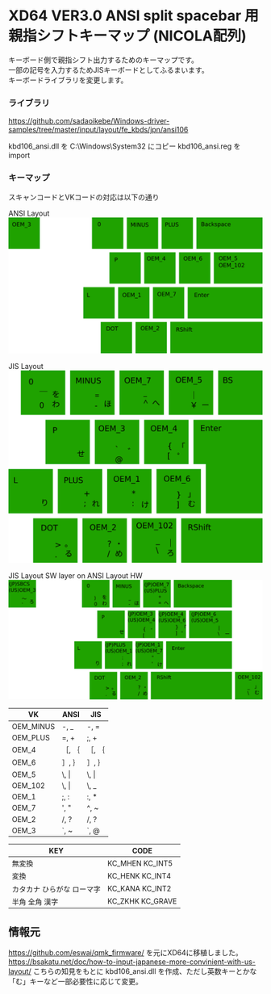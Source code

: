 # XD64 VER3.0 ANSI split spacebar 用 親指シフトキーマップ (NICOLA配列)

キーボード側で親指シフト出力するためのキーマップです。  
一部の記号を入力するためJISキーボードとしてふるまいます。  
キーボードライブラリを変更します。  

### ライブラリ

https://github.com/sadaoikebe/Windows-driver-samples/tree/master/input/layout/fe_kbds/jpn/ansi106

kbd106_ansi.dll を C:\Windows\System32 にコピー
kbd106_ansi.reg を import

### キーマップ

スキャンコードとVKコードの対応は以下の通り  

ANSI Layout
![ANSI Layout](ansi_layout.svg "ANSI Layout")

JIS Layout
![JIS Layout](jis_layout.svg "JIS Layout")

JIS Layout SW layer on ANSI Layout HW
![ANSI_106 Layout](ansi_106_layout.svg "ANSI_106 Layout")

| VK | ANSI | JIS |
|----|----|----|
| OEM_MINUS | -, _ | -, = |
| OEM_PLUS | =, + | ;, + |
| OEM_4 | ［, ｛ | ［, ｛ |
| OEM_6 | ］, ｝ | ］, ｝ |
| OEM_5 | \\, \| | \\, \| |
| OEM_102 | \\, \| | \\, _ |
| OEM_1 | ;, : | :, * |
| OEM_7 | ', " | ^, ~ |
| OEM_2 | /, ? | /, ? |
| OEM_3 | \`, ~ | \`, @ |

|KEY|CODE|
|----|----|
|無変換 |KC_MHEN KC_INT5 |
|変換 |KC_HENK KC_INT4 |
|カタカナ ひらがな ローマ字 |KC_KANA KC_INT2|
|半角 全角 漢字 |KC_ZKHK KC_GRAVE|

## 情報元

https://github.com/eswai/qmk_firmware/ を元にXD64に移植しました。
https://bsakatu.net/doc/how-to-input-japanese-more-convinient-with-us-layout/ こちらの知見をもとに kbd106_ansi.dll を作成、ただし英数キーとかな「む」キーなど一部必要性に応じて変更。
